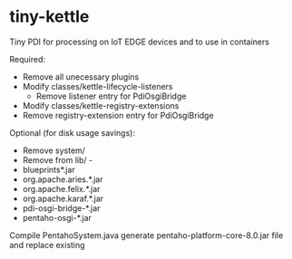 # tiny-kettle

Tiny PDI for processing on IoT EDGE devices and to use in containers

Required:
- Remove all unecessary plugins
- Modify classes/kettle-lifecycle-listeners
	- Remove listener entry for PdiOsgiBridge
- Modify classes/kettle-registry-extensions
- Remove registry-extension entry for PdiOsgiBridge

Optional (for disk usage savings):
- Remove system/
- Remove from lib/ -
- blueprints*.jar
- org.apache.aries.*.jar
- org.apache.felix.*.jar
- org.apache.karaf.*.jar
- pdi-osgi-bridge-*.jar
- pentaho-osgi-*.jar

Compile PentahoSystem.java generate pentaho-platform-core-8.0.jar file and replace existing 